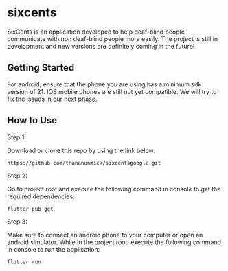 # sixcents

SixCents is an application developed to help deaf-blind people communicate with non deaf-blind people more easily. The project is still in development and new versions are definitely coming in the future!

## Getting Started

For android, ensure that the phone you are using has a minimum sdk version of 21.
IOS mobile phones are still not yet compatible. We will try to fix the issues in our next phase.

## How to Use

Step 1:

Download or clone this repo by using the link below:

```
https://github.com/thananunmick/sixcentsgoogle.git
```

Step 2:

Go to project root and execute the following command in console to get the required dependencies:

```
flutter pub get
```

Step 3:

Make sure to connect an android phone to your computer or open an android simulator. While in the project root, execute the following command in console to run the application:

```
flutter run
```
